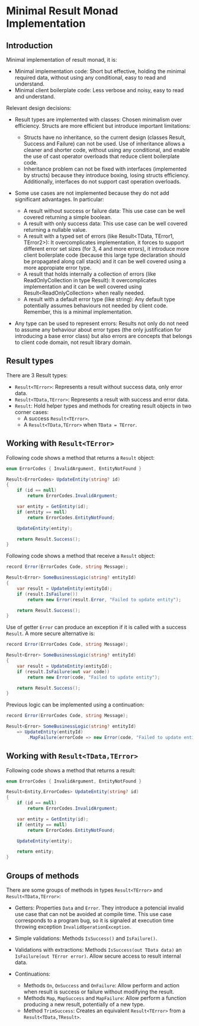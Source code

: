 # Minimal Result Monad Implementation

## Introduction

Minimal implementation of result monad, it is:

- Minimal implementation code: Short but effective, holding the minimal required data, without using any conditional, easy to read and understand.
- Minimal client boilerplate code: Less verbose and noisy, easy to read and understand.

Relevant design decisions:

- Result types are implemented with classes:
Chosen minimalism over efficiency. Structs are more efficient but introduce important limitations:
  - Structs have no inheritance, so the current design (classes Result, Success and Failure) can not be used.
Use of inheritance allows a cleaner and shorter code, without using any conditional, and enable the use of 
cast operator overloads that reduce client boilerplate code.
  - Inheritance problem can not be fixed with interfaces (implemented by structs) because they introduce boxing, 
losing structs efficiency. Additionally, interfaces do not support cast operation overloads.

- Some use cases are not implemented because they do not add significant advantages. In particular:
  - A result without success or failure data: This use case can be well covered returning a simple boolean.
  - A result with only success data: This use case can be well covered returning a nullable value.
  - A result with a typed set of errors (like Result<TData, TError1, TError2>): It overcomplicates implementation,
it forces to support different error set sizes (for 3, 4 and more errors), it introduce more client boilerplate code 
(because this large type declaration should be propagated along call stack) and it can be well covered using 
a more appropiate error type.
  - A result that holds internally a collection of errors (like ReadOnlyCollection<E> in type Result<E>): 
It overcomplicates implementation and it can be well covered using Result<ReadOnlyCollection<E>> when really needed.
  - A result with a default error type (like string): Any default type potentially assumes behaviours not needed 
by client code. Remember, this is a minimal implementation.

- Any type can be used to represent errors: Results not only do not need to assume any behaviour about error types 
(the only justification for introducing a base error class) but also errors are concepts that belongs to client code 
domain, not result library domain.

## Result types

There are 3 Result types:

- `Result<TError>`: Represents a result without success data, only error data.
- `Result<TData,TError>`: Represents a result with success and error data.
- `Result`: Hold helper types and methods for creating result objects in two corner cases:
  - A success `Result<TError>`.
  - A `Result<TData,TError>` when `TData = TError`.

## Working with `Result<TError>`

Following code shows a method that returns a `Result` object:

```c#
enum ErrorCodes { InvalidArgument, EntityNotFound }

Result<ErrorCodes> UpdateEntity(string? id)
{
	if (id == null)
		return ErrorCodes.InvalidArgument;

	var entity = GetEntity(id);
	if (entity == null)
		return ErrorCodes.EntityNotFound;

	UpdateEntity(entity);

	return Result.Success();
}
```

Following code shows a method that receive a `Result` object:

```c#
record Error(ErrorCodes Code, string Message);

Result<Error> SomeBusinessLogic(string? entityId)
{
	var result = UpdateEntity(entityId);
	if (result.IsFailure())
		return new Error(result.Error, "Failed to update entity");

	return Result.Success();
}
```

Use of getter `Error` can produce an exception if it is called with a success `Result`. A more secure alternative is:

```c#
record Error(ErrorCodes Code, string Message);

Result<Error> SomeBusinessLogic(string? entityId)
{
	var result = UpdateEntity(entityId);
	if (result.IsFailure(out var code))
		return new Error(code, "Failed to update entity");

	return Result.Success();
}
```

Previous logic can be implemented using a continuation:

```c#
record Error(ErrorCodes Code, string Message);

Result<Error> SomeBusinessLogic(string? entityId)
	=> UpdateEntity(entityId)
		.MapFailure(errorCode => new Error(code, "Failed to update entity"));
```

## Working with `Result<TData,TError>`

Following code shows a method that returns a result:

```c#
enum ErrorCodes { InvalidArgument, EntityNotFound }

Result<Entity,ErrorCodes> UpdateEntity(string? id)
{
	if (id == null)
		return ErrorCodes.InvalidArgument;

	var entity = GetEntity(id);
	if (entity == null)
		return ErrorCodes.EntityNotFound;

	UpdateEntity(entity);

	return entity;
}
```

## Groups of methods

There are some groups of methods in types `Result<TError>` and `Result<TData,TError>`:

- Getters: Properties `Data` and `Error`. They introduce a potencial invalid use case that can not be avoided at compile time.
This use case corresponds to a program bug, so it is signaled at execution time throwing exception `InvalidOperationException`.

- Simple validations: Methods `IsSuccess()` and `IsFailure()`.

- Validations with extractions: Methods `IsSuccess(out TData data)` an `IsFailure(out TError error)`.
Allow secure access to result internal data.

- Continuations:
  - Methods `On`, `OnSuccess` and `OnFailure`: Allow perform and action when result is success or failure without modifying the result.
  - Methods `Map`, `MapSuccess` and `MapFailure`: Allow perform a function producing a new result, potentially of a new type.
  - Method `TrimSuccess`: Creates an equivalent `Result<TError>` from a `Result<TData,TResult>`.
